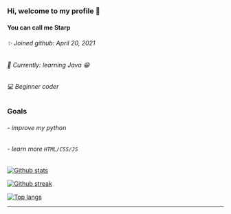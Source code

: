 ### Hi, welcome to my profile 👋
#### You can call me Starp

###### ✨ Joined github: April 20, 2021
###### 🏫 Currently: learning Java 😁
###### 💻 Beginner coder

### Goals
###### - improve my python
###### - learn more `HTML/CSS/JS`



[![Github stats](https://github-readme-stats.vercel.app/api?username=StarpDev&theme=nightowl)](https://github.com/anuraghazra/github-readme-stats)

[![Github streak](https://github-readme-streak-stats.herokuapp.com/?user=StarpDev&theme=nightowl)](https://github.com/DenverCoder1/github-readme-streak-stats)

[![Top langs](https://github-readme-stats.vercel.app/api/top-langs/?username=StarpDev&layout=compact&theme=nightowl)](https://github.com/StarpDev/github-readme-stats)
***


<br>
